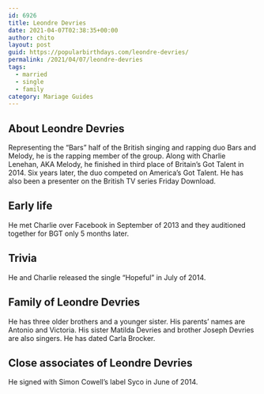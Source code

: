 ```yaml
---
id: 6926
title: Leondre Devries
date: 2021-04-07T02:38:35+00:00
author: chito
layout: post
guid: https://popularbirthdays.com/leondre-devries/
permalink: /2021/04/07/leondre-devries  
tags:
  - married
  - single
  - family
category: Mariage Guides
---
```

<!--Content-->


          
          
## About Leondre Devries



  Representing the &#8220;Bars&#8221; half of the British singing and rapping duo Bars and Melody, he is the rapping member of the group. Along with Charlie Lenehan, AKA Melody, he finished in third place of Britain&#8217;s Got Talent in 2014. Six years later, the duo competed on America&#8217;s Got Talent. He has also been a presenter on the British TV series Friday Download. 

                
                
## Early life



  He met Charlie over Facebook in September of 2013 and they auditioned together for BGT only 5 months later. 

                
                
## Trivia



  He and Charlie released the single &#8220;Hopeful&#8221; in July of 2014.

                
                
## Family of Leondre Devries



  He has three older brothers and a younger sister. His parents&#8217; names are Antonio and Victoria. His sister Matilda Devries and brother Joseph Devries are also singers. He has dated Carla Brocker.

                
                
## Close associates of Leondre Devries



  He signed with Simon Cowell&#8217;s label Syco in June of 2014.

          
          